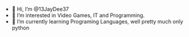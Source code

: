 - 👋 Hi, I’m @13JayDee37
- 👀 I’m interested in Video Games, IT and Programming.
- 🌱 I’m currently learning Programing Languages, well pretty much only python

<!---
13JayDee37/13JayDee37 is a ✨ special ✨ repository because its `README.md` (this file) appears on your GitHub profile.
You can click the Preview link to take a look at your changes.
--->
